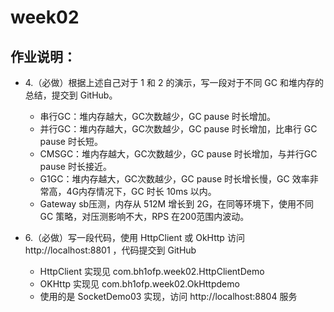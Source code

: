 # week02

## 作业说明：
* 4.（必做）根据上述自己对于 1 和 2 的演示，写一段对于不同 GC 和堆内存的总结，提交到 GitHub。  
  - 串行GC：堆内存越大，GC次数越少，GC pause 时长增加。
  - 并行GC：堆内存越大，GC次数越少，GC pause 时长增加，比串行 GC pause 时长短。
  - CMSGC：堆内存越大，GC次数越少，GC pause 时长增加，与并行GC pause 时长接近。
  - G1GC：堆内存越大，GC次数越少，GC pause 时长增长慢，GC 效率非常高，4G内存情况下，GC 时长 10ms 以内。
  - Gateway sb压测，内存从 512M 增长到 2G，在同等环境下，使用不同 GC 策略，对压测影响不大，RPS 在200范围内波动。

* 6.（必做）写一段代码，使用 HttpClient 或 OkHttp 访问  http://localhost:8801 ，代码提交到 GitHub  
  - HttpClient 实现见 com.bh1ofp.week02.HttpClientDemo  
  - OKHttp 实现见 com.bh1ofp.week02.OkHttpdemo
  - 使用的是 SocketDemo03 实现，访问  http://localhost:8804 服务
